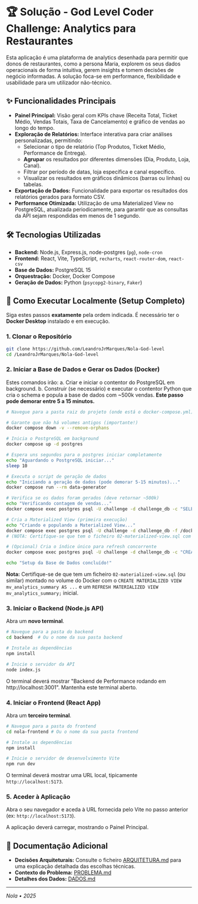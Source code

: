 # 🏆 Solução - God Level Coder Challenge: Analytics para Restaurantes

Esta aplicação é uma plataforma de analytics desenhada para permitir que donos de restaurantes, como a persona Maria, explorem os seus dados operacionais de forma intuitiva, gerem insights e tomem decisões de negócio informadas. A solução foca-se em performance, flexibilidade e usabilidade para um utilizador não-técnico.

## ✨ Funcionalidades Principais

* **Painel Principal:** Visão geral com KPIs chave (Receita Total, Ticket Médio, Vendas Totais, Taxa de Cancelamento) e gráfico de vendas ao longo do tempo.
* **Exploração de Relatórios:** Interface interativa para criar análises personalizadas, permitindo:
    * Selecionar o tipo de relatório (Top Produtos, Ticket Médio, Performance de Entrega).
    * **Agrupar** os resultados por diferentes dimensões (Dia, Produto, Loja, Canal).
    * Filtrar por período de datas, loja específica e canal específico.
    * Visualizar os resultados em gráficos dinâmicos (barras ou linhas) ou tabelas.
* **Exportação de Dados:** Funcionalidade para exportar os resultados dos relatórios gerados para formato CSV.
* **Performance Otimizada:** Utilização de uma Materialized View no PostgreSQL, atualizada periodicamente, para garantir que as consultas da API sejam respondidas em menos de 1 segundo.

## 🛠️ Tecnologias Utilizadas

* **Backend:** Node.js, Express.js, node-postgres (`pg`), `node-cron`
* **Frontend:** React, Vite, TypeScript, `recharts`, `react-router-dom`, `react-csv`
* **Base de Dados:** PostgreSQL 15
* **Orquestração:** Docker, Docker Compose
* **Geração de Dados:** Python (`psycopg2-binary`, `Faker`)

## 🚀 Como Executar Localmente (Setup Completo)

Siga estes passos **exatamente** pela ordem indicada. É necessário ter o **Docker Desktop** instalado e em execução.

### 1. Clonar o Repositório

```bash
git clone https://github.com/LeandroJrMarques/Nola-God-level
cd /LeandroJrMarques/Nola-God-level
````

### 2\. Iniciar a Base de Dados e Gerar os Dados (Docker)

Estes comandos irão:
a.  Criar e iniciar o contentor do PostgreSQL em background.
b.  Construir (se necessário) e executar o contentor Python que cria o schema e popula a base de dados com \~500k vendas. **Este passo pode demorar entre 5 a 15 minutos.**

```bash
# Navegue para a pasta raiz do projeto (onde está o docker-compose.yml)

# Garante que não há volumes antigos (importante!)
docker compose down -v --remove-orphans

# Inicia o PostgreSQL em background
docker compose up -d postgres

# Espera uns segundos para o postgres iniciar completamente
echo "Aguardando o PostgreSQL iniciar..."
sleep 10 

# Executa o script de geração de dados
echo "Iniciando a geração de dados (pode demorar 5-15 minutos)..."
docker compose run --rm data-generator

# Verifica se os dados foram gerados (deve retornar ~500k)
echo "Verificando contagem de vendas..."
docker compose exec postgres psql -U challenge -d challenge_db -c "SELECT COUNT(*) FROM sales;"

# Cria a Materialized View (primeira execução)
echo "Criando e populando a Materialized View..."
docker compose exec postgres psql -U challenge -d challenge_db -f /docker-entrypoint-initdb.d/02-materialized-view.sql 
# (NOTA: Certifique-se que tem o ficheiro 02-materialized-view.sql com o CREATE e REFRESH)

# (Opcional) Cria o índice único para refresh concorrente
docker compose exec postgres psql -U challenge -d challenge_db -c "CREATE UNIQUE INDEX IF NOT EXISTS idx_mv_summary_unique ON mv_analytics_summary(sale_id, product_id);"

echo "Setup da Base de Dados concluído!"
```

**Nota:** Certifique-se de que tem um ficheiro `02-materialized-view.sql` (ou similar) montado no volume do Docker com o `CREATE MATERIALIZED VIEW mv_analytics_summary AS ...` e um `REFRESH MATERIALIZED VIEW mv_analytics_summary;` inicial.

### 3\. Iniciar o Backend (Node.js API)

Abra um **novo terminal**.

```bash
# Navegue para a pasta do backend
cd backend  # Ou o nome da sua pasta backend

# Instale as dependências
npm install

# Inicie o servidor da API
node index.js
```

O terminal deverá mostrar "Backend de Performance rodando em http://localhost:3001". Mantenha este terminal aberto.

### 4\. Iniciar o Frontend (React App)

Abra um **terceiro terminal**.

```bash
# Navegue para a pasta do frontend
cd nola-frontend # Ou o nome da sua pasta frontend

# Instale as dependências
npm install

# Inicie o servidor de desenvolvimento Vite
npm run dev
```

O terminal deverá mostrar uma URL local, tipicamente `http://localhost:5173`.

### 5\. Aceder à Aplicação

Abra o seu navegador e aceda à URL fornecida pelo Vite no passo anterior (ex: `http://localhost:5173`).

A aplicação deverá carregar, mostrando o Painel Principal.

## 📄 Documentação Adicional

  * **Decisões Arquiteturais:** Consulte o ficheiro [ARQUITETURA.md](./documentação/ARQUITETURA.md) para uma explicação detalhada das escolhas técnicas.
  * **Contexto do Problema:** [PROBLEMA.md](./documentação/PROBLEMA.md)
  * **Detalhes dos Dados:** [DADOS.md](./documentação/DADOS.md)

-----

*Nola • 2025*




